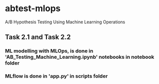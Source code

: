 # abtest-mlops
A/B Hypothesis Testing Using Machine Learning Operations

## Task 2.1 and Task 2.2

### ML modelling with MLOps, is done in 'AB_Testing_Machine_Learning.ipynb' notebooks in notebook folder

### MLflow is done in 'app.py' in scripts folder
